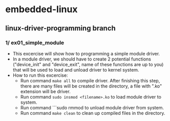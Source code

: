 # embedded-linux
## linux-driver-programming branch
### 1/ ex01_simple_module
- This excercise will show how to programming a simple module driver.
- In a module driver, we should have to create 2 potential functions ("device_init" and "device_exit", name of these functions are up to you) that will be used to load and unload driver to kernel system.
- How to run this excercise:
    + Run command ```make all``` to compile driver. After finishing this step, there are many files will be created in the directory, a file with ".ko" extension will be driver.
    + Run command ```sudo insmod <filename>.ko``` to load module driver to system.
    + Run command ```sudo rmmod <filename> to unload module driver from system.
    + Run command ```make clean``` to clean up compiled files in the directory.
